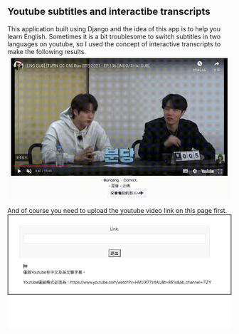 ## Youtube subtitles and interactibe transcripts

This application built using Django and the idea of this app is to help you learn English.
Sometimes it is a bit troublesome to switch subtitles in two languages on youtube, so I used the concept of interactive transcripts to make the following results.
![image](https://github.com/Liftwo/youtube_subtitles_and_interactive_transcripts/blob/master/github.gif)

And of course you need to upload the youtube video link on this page first.
![image](https://github.com/Liftwo/youtube_subtitles_and_interactive_transcripts/blob/master/example2.jpg)


